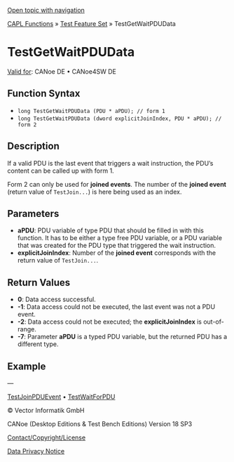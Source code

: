 [Open topic with navigation](../../../../../CANoeDEFamily.htm#Topics/CAPLFunctions/Test/Functions/CAPLfunctionTestGetWaitPDUData.md)

[CAPL Functions](../../CAPLfunctions.md) » [Test Feature Set](../CAPLfunctionsTFSOverview.md) » TestGetWaitPDUData

# TestGetWaitPDUData

[Valid for](../../../Shared/FeatureAvailability.md): CANoe DE • CANoe4SW DE

## Function Syntax

- `long TestGetWaitPDUData (PDU * aPDU); // form 1`
- `long TestGetWaitPDUData (dword explicitJoinIndex, PDU * aPDU); // form 2`

## Description

If a valid PDU is the last event that triggers a wait instruction, the PDU’s content can be called up with form 1.

Form 2 can only be used for **joined events**. The number of the **joined event** (return value of `TestJoin...`) is here being used as an index.

## Parameters

- **aPDU**: PDU variable of type PDU that should be filled in with this function. It has to be either a type free PDU variable, or a PDU variable that was created for the PDU type that triggered the wait instruction.
- **explicitJoinIndex**: Number of the **joined event** corresponds with the return value of `TestJoin...`.

## Return Values

- **0**: Data access successful.
- **-1**: Data access could not be executed, the last event was not a PDU event.
- **-2**: Data access could not be executed; the **explicitJoinIndex** is out-of-range.
- **-7**: Parameter **aPDU** is a typed PDU variable, but the returned PDU has a different type.

## Example

—

[TestJoinPDUEvent](CAPLfunctionTestJoinPDUEvent.md) • [TestWaitForPDU](CAPLfunctionTestWaitForPDU.md)

© Vector Informatik GmbH

CANoe (Desktop Editions & Test Bench Editions) Version 18 SP3

[Contact/Copyright/License](../../../Shared/ContactCopyrightLicense.md)

[Data Privacy Notice](https://www.vector.com/int/en/company/get-info/privacy-policy/)
